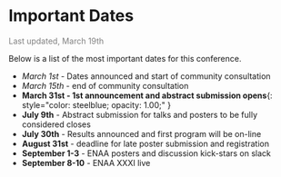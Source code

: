 # Important Dates
<span style="color:gray">Last updated, March 19th</span>

Below is a list of the most important dates for this conference.


- *March 1st* - Dates announced and start of community consultation
- *March 15th* - end of community consultation
- **March 31st - 1st announcement and abstract submission opens**{: style="color: steelblue; opacity: 1.00;" }
- **July 9th** - Abstract submission for talks and posters to be fully considered closes
- **July 30th** - Results announced and first program will be on-line
- **August 31st** - deadline for late poster submission and registration
- **September 1-3** - ENAA posters and discussion kick-stars on slack
- **September 8-10** - ENAA XXXI live